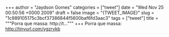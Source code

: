 
+++
author = "Jaydson Gomes"
categories = ["tweet"]
date = "Wed Nov 25 00:50:56 +0000 2009"
draft = false
image = "{TWEET_IMAGE}"
slug = "1c989105175c3bcf37386844f5600baf6fd3aac3"
tags = ["tweet"]
title = """Porra que massa: http://t..."""
+++
Porra que massa: http://tinyurl.com/ygzrvkb
